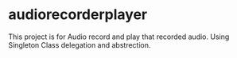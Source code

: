 # audiorecorderplayer

This project is for Audio record and play that recorded audio.
Using Singleton Class delegation and abstrection.
